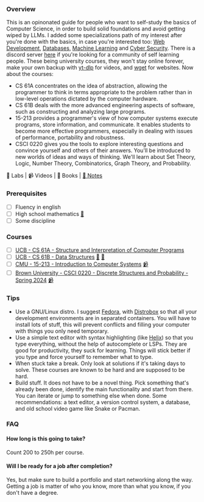 ### Overview

This is an opinonated guide for people who want to self-study the basics of Computer Science, in order to build solid foundations and avoid getting wiped by LLMs. I added some specializations path of my interest after you're done with the basics, in case you're interested too: [Web Development](https://github.com/Lesabotsy/bootcamp/blob/main/web-development.md), [Databases](https://github.com/Lesabotsy/bootcamp/blob/main/databases.md), [Machine Learning](https://github.com/Lesabotsy/bootcamp/blob/main/machine-learning.md) and [Cyber Security](https://cybersecuritybase.mooc.fi/). 
There is a discord server [here](https://discord.gg/tkQ23SqG) if you're looking for a community of self learning people. These being university courses, they won't stay online forever, make your own backup with [yt-dlp](https://github.com/yt-dlp/yt-dlp) for videos, and [wget](https://www.gnu.org/software/wget/) for websites. Now about the courses:

- CS 61A concentrates on the idea of abstraction, allowing the programmer to think in terms appropriate to the problem rather than in low-level operations dictated by the computer hardware.
- CS 61B deals with the more advanced engineering aspects of software, such as constructing and analyzing large programs.
- 15-213 provides a programmer's view of how computer systems execute programs, store information, and communicate. It enables students to become more effective programmers, especially in dealing with issues of performance, portability and robustness.
- CSCI 0220 gives you the tools to explore interesting questions and convince yourself and others of their answers. You'll be introduced to new worlds of ideas and ways of thinking. We'll learn about Set Theory, Logic, Number Theory, Combinatorics, Graph Theory, and Probability.

🥼 Labs | 📹 Videos | 📕 Books | [📝 Notes](https://github.com/Lesabotsy/bootcamp/blob/main/notes.md)

### Prerequisites

- [ ] Fluency in english
- [ ] High school mathematics [📕](https://www.cambridge.org/highereducation/books/maths-a-students-survival-guide/D12E61923C2E86012D1D430BE5737AE0#overview)
- [ ] Some discipline

### Courses

- [ ] [UCB - CS 61A - Structure and Interpretation of Computer Programs](https://cs61a.org/)
- [ ] [UCB - CS 61B - Data Structures](https://sp21.datastructur.es/) [🥼](https://github.com/orgs/Berkeley-CS61B/repositories) [📝](https://github.com/lesabotsy/bootcamp/blob/main/notes.md#cs-61b)
- [ ] [CMU - 15-213 - Introduction to Computer Systems](https://www.cs.cmu.edu/afs/cs/academic/class/15213-f15/www/index.html) [📹](https://scs.hosted.panopto.com/Panopto/Pages/Sessions/List.aspx#folderID=%22b96d90ae-9871-4fae-91e2-b1627b43e25e%22&maxResults=50&sortColumn=10&sortAscending=true)
- [ ] [Brown University - CSCI 0220 - Discrete Structures and Probability - Spring 2024](https://cs22.io/) [📹](https://www.youtube.com/playlist?list=PLPV0yK61XQvbn-lyV__bqK9XcQsxD_pWA)

### Tips

 - Use a GNU/Linux distro. I suggest [Fedora](https://fedoraproject.org/), with [Distrobox](https://github.com/89luca89/distrobox) so that all your development environments are in separated containers. You will have to install lots of stuff, this will prevent conflicts and filling your computer with things you only need temporary.
 - Use a simple text editor with syntax highlighting (like [Helix](https://helix-editor.com/)) so that you type everything, without the help of autocomplete or LSPs. They are good for productivity, they suck for learning. Things will stick better if you type and force yourself to remember what to type.
 - When stuck take a break. Only look at solutions if it's taking days to solve. These courses are known to be hard and are supposed to be hard.
 - Build stuff. It does not have to be a novel thing. Pick something that's already been done, identify the main functionality and start from there. You can iterate or jump to something else when done. Some recommendations: a text editor, a version control system, a database, and old school video game like Snake or Pacman. 

### FAQ

#### How long is this going to take?
Count 200 to 250h per course.

#### Will I be ready for a job after completion?
Yes, but make sure to build a portfolio and start networking along the way. Getting a job is matter of who you know, more than what you know, if you don't have a degree.

